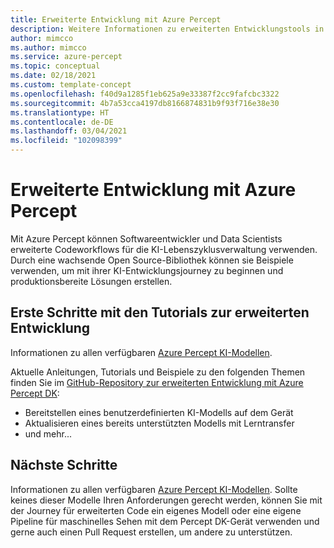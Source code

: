 ```yaml
---
title: Erweiterte Entwicklung mit Azure Percept
description: Weitere Informationen zu erweiterten Entwicklungstools in Azure Percept
author: mimcco
ms.author: mimcco
ms.service: azure-percept
ms.topic: conceptual
ms.date: 02/18/2021
ms.custom: template-concept
ms.openlocfilehash: f40d9a1285f1eb625a9e33387f2cc9fafcbc3322
ms.sourcegitcommit: 4b7a53cca4197db8166874831b9f93f716e38e30
ms.translationtype: HT
ms.contentlocale: de-DE
ms.lasthandoff: 03/04/2021
ms.locfileid: "102098399"
---
```

# <a name="advanced-development-with-azure-percept"></a>Erweiterte Entwicklung mit Azure Percept
Mit Azure Percept können Softwareentwickler und Data Scientists erweiterte Codeworkflows für die KI-Lebenszyklusverwaltung verwenden. Durch eine wachsende Open Source-Bibliothek können sie Beispiele verwenden, um mit ihrer KI-Entwicklungsjourney zu beginnen und produktionsbereite Lösungen erstellen.

## <a name="get-started-with-the-advanced-development-tutorials"></a>Erste Schritte mit den Tutorials zur erweiterten Entwicklung

Informationen zu allen verfügbaren [Azure Percept KI-Modellen](./overview-ai-models.md).

Aktuelle Anleitungen, Tutorials und Beispiele zu den folgenden Themen finden Sie im [GitHub-Repository zur erweiterten Entwicklung mit Azure Percept DK](https://github.com/microsoft/azure-percept-advanced-development):

* Bereitstellen eines benutzerdefinierten KI-Modells auf dem Gerät
* Aktualisieren eines bereits unterstützten Modells mit Lerntransfer
* und mehr...

## <a name="next-steps"></a>Nächste Schritte

Informationen zu allen verfügbaren [Azure Percept KI-Modellen](./overview-ai-models.md). Sollte keines dieser Modelle Ihren Anforderungen gerecht werden, können Sie mit der Journey für erweiterten Code ein eigenes Modell oder eine eigene Pipeline für maschinelles Sehen mit dem Percept DK-Gerät verwenden und gerne auch einen Pull Request erstellen, um andere zu unterstützen.